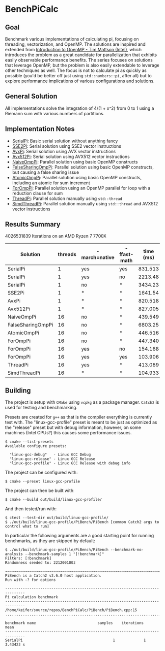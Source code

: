 # BenchPiCalc
## Goal
Benchmark various implementations of calculating pi, focusing on threading, vectorization, and OpenMP. The solutions are inspired and extended from [Introduction to OpenMP - Tim Mattson (Intel)](https://www.youtube.com/playlist?list=PLLX-Q6B8xqZ8n8bwjGdzBJ25X2utwnoEG), which introduces the problem as a great candidate for parallelization that exhibits easily observable performance benefits. The series focuses on solutions that leverage OpenMP, but the problem is also easily extendable to leverage other techniques as well. The focus is not to calculate pi as quickly as possible (you'd be better off just using `std::numbers::pi`, after all) but to explore performance implications of various configurations and solutions.

## General Solution
All implementations solve the integration of 4/(1 + x^2) from 0 to 1 using a Riemann sum with various numbers of partitions.

## Implementation Notes
* [SerialPi](./notes/SerialPi.md): Basic serial solution without anything fancy
* [SSE2Pi](./notes/SSE2Pi.md): Serial solution using SSE2 vector instructions
* [AvxPi](./notes/AvxPi.md): Serial solution using AVX vector instructions
* [Avx512Pi](./notes/Avx512Pi.md): Serial solution using AVX512 vector instructions
* [NaiveOmpPi](./notes/NaiveOmpPi.md): Parallel solution using basic OpenMP constructs
* [FalseSharingOmpPi](./notes/FalseSharingOmpPi.md): Parallel solution using basic OpenMP constructs, but causing a false sharing issue
* [AtomicOmpPi](./notes/AtomicOmpPi.md): Parallel solution using basic OpenMP constructs, including an atomic for sum increment
* [ForOmpPi](./notes/ForOmpPi.md): Parallel solution using an OpenMP parallel for loop with a reduction clause for sum
* [ThreadPi](./notes/ThreadPi.md): Parallel solution manually using `std::thread`
* [SimdThreadPi](./notes/SimdThreadPi.md): Parallel solution manually using `std::thread` and AVX512 vector instructions

## Results Summary
4026531839 Iterations on an AMD Ryzen 7 7700X

| Solution          | threads | -march=native | -ffast-math | time (ms) |
|-------------------|---------|---------------|-------------|-----------|
| SerialPi          | 1       | yes           | yes         |   831.513 |
| SerialPi          | 1       | yes           | no          |   2213.48 |
| SerialPi          | 1       | no            | *           |   3434.23 |
| SSE2Pi            | 1       | *             | *           |   1641.54 |
| AvxPi             | 1       | *             | *           |   820.518 |
| Avx512Pi          | 1       | *             | *           |   827.005 |
| NaiveOmpPi        | 16      | no            | *           |   439.549 |
| FalseSharingOmpPi | 16      | no            | *           |   6803.25 |
| AtomicOmpPi       | 16      | no            | *           |   446.516 |
| ForOmpPi          | 16      | no            | *           |   447.340 |
| ForOmpPi          | 16      | yes           | no          |   154.168 |
| ForOmpPi          | 16      | yes           | yes         |   103.906 |
| ThreadPi          | 16      | yes           | *           |   413.089 |
| SimdThreadPi      | 16      | *             | *           |   104.933 |

## Building
The project is setup with `CMake` using `vcpkg` as a package manager. `Catch2` is used for testing and benchmarking.

Presets are created for `g++` as that is the compiler everything is currently test with. The "linux-gcc-profile" preset is meant to be just as optimized as the "release" preset but with debug information, however, on some machines (Intel CPUs?) this causes some performance issues.
```
$ cmake --list-presets
Available configure presets:

  "linux-gcc-debug"   - Linux GCC Debug
  "linux-gcc-release" - Linux GCC Release
  "linux-gcc-profile" - Linux GCC Release with debug info
```

The project can be configured with:
```
$ cmake --preset linux-gcc-profile
```

The project can then be built with:
```
$ cmake --build out/build/linux-gcc-profile/
```

And then tested/run with:
```
$ ctest --test-dir out/build/linux-gcc-profile/
$ ./out/build/linux-gcc-profile/PiBench/PiBench [common Catch2 args to control what to run]
```
In particular the following arguments are a good starting point for running benchmarks, as they are skipped by default:
```
$ ./out/build/linux-gcc-profile/PiBench/PiBench --benchmark-no-analysis --benchmark-samples 1 "[!benchmark]"
Filters: [!benchmark]
Randomness seeded to: 2212001003

~~~~~~~~~~~~~~~~~~~~~~~~~~~~~~~~~~~~~~~~~~~~~~~~~~~~~~~~~~~~~~~~~~~~~~~~~~~~~~~
PiBench is a Catch2 v3.6.0 host application.
Run with -? for options

-------------------------------------------------------------------------------
Pi calculation benchmark
-------------------------------------------------------------------------------
/home/keifer/source/repos/BenchPiCalc/PiBench/PiBench.cpp:15
...............................................................................

benchmark name                            samples    iterations          mean
-------------------------------------------------------------------------------
SerialPi                                         1             1     3.43423 s
```
